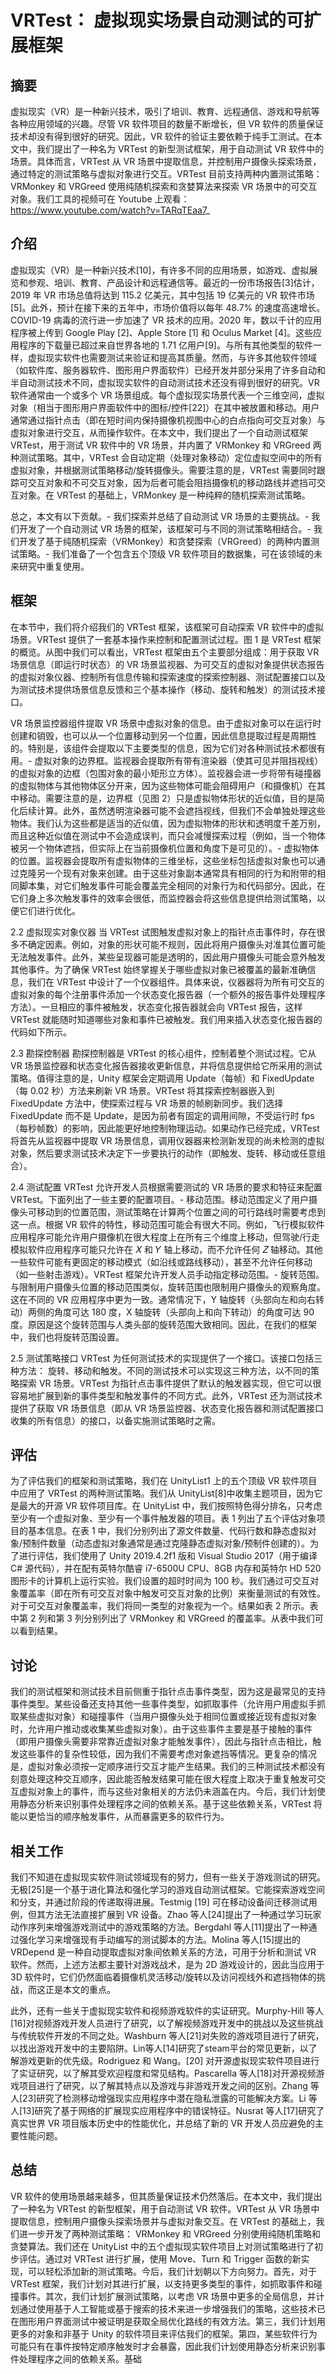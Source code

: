 # VRTest： 虚拟现实场景自动测试的可扩展框架

## 摘要

虚拟现实（VR）是一种新兴技术，吸引了培训、教育、远程通信、游戏和导航等各种应用领域的兴趣。尽管 VR 软件项目的数量不断增长，但 VR 软件的质量保证技术却没有得到很好的研究。因此，VR 软件的验证主要依赖于纯手工测试。在本文中，我们提出了一种名为 VRTest 的新型测试框架，用于自动测试 VR 软件中的场景。具体而言，VRTest 从 VR 场景中提取信息，并控制用户摄像头探索场景，通过特定的测试策略与虚拟对象进行交互。VRTest 目前支持两种内置测试策略： VRMonkey 和 VRGreed 使用纯随机探索和贪婪算法来探索 VR 场景中的可交互对象。我们工具的视频可在 Youtube 上观看：https://www.youtube.com/watch?v=TARqTEaa7_

## 介绍

虚拟现实（VR）是一种新兴技术[10]，有许多不同的应用场景，如游戏、虚拟展览和参观、培训、教育、产品设计和远程通信等。最近的一份市场报告[3]估计，2019 年 VR 市场总值将达到 115.2 亿美元，其中包括 19 亿美元的 VR 软件市场[5]。此外，预计在接下来的五年中，市场价值将以每年 48.7% 的速度高速增长。COVID-19 病毒的流行进一步加速了 VR 技术的应用。2020 年，数以千计的应用程序被上传到 Google Play [2]、Apple Store [1] 和 Oculus Market [4]。这些应用程序的下载量已超过来自世界各地的 1.71 亿用户[9]。与所有其他类型的软件一样，虚拟现实软件也需要测试来验证和提高其质量。然而，与许多其他软件领域（如软件库、服务器软件、图形用户界面软件）已经开发并部分采用了许多自动和半自动测试技术不同，虚拟现实软件的自动测试技术还没有得到很好的研究。VR 软件通常由一个或多个 VR 场景组成。每个虚拟现实场景代表一个三维空间，虚拟对象（相当于图形用户界面软件中的图标/控件[22]）在其中被放置和移动。用户通常通过指针点击（即在短时间内保持摄像机视图中心的白点指向可交互对象）与虚拟对象进行交互，从而操作软件。在本文中，我们提出了一个自动测试框架 VRTest，用于测试 VR 软件中的 VR 场景，并内置了 VRMonkey 和 VRGreed 两种测试策略。其中，VRTest 会自动定期（处理对象移动）定位虚拟空间中的所有虚拟对象，并根据测试策略移动/旋转摄像头。需要注意的是，VRTest 需要同时跟踪可交互对象和不可交互对象，因为后者可能会阻挡摄像机的移动路线并遮挡可交互对象。在 VRTest 的基础上，VRMonkey 是一种纯粹的随机探索测试策略。

总之，本文有以下贡献。- 我们探索并总结了自动测试 VR 场景的主要挑战。- 我们开发了一个自动测试 VR 场景的框架，该框架可与不同的测试策略相结合。- 我们开发了基于纯随机探索（VRMonkey）和贪婪探索（VRGreed）的两种内置测试策略。- 我们准备了一个包含五个顶级 VR 软件项目的数据集，可在该领域的未来研究中重复使用。

## 框架

在本节中，我们将介绍我们的 VRTest 框架，该框架可自动探索 VR 软件中的虚拟场景。VRTest 提供了一套基本操作来控制和配置测试过程。图 1 是 VRTest 框架的概览。从图中我们可以看出，VRTest 框架由五个主要部分组成：用于获取 VR 场景信息（即运行时状态）的 VR 场景监视器、为可交互的虚拟对象提供状态报告的虚拟对象仪器、控制所有信息传输和探索速度的探索控制器、测试配置接口以及为测试技术提供场景信息反馈和三个基本操作（移动、旋转和触发）的测试技术接口。

VR 场景监控器组件提取 VR 场景中虚拟对象的信息。由于虚拟对象可以在运行时创建和销毁，也可以从一个位置移动到另一个位置，因此信息提取过程是周期性的。特别是，该组件会提取以下主要类型的信息，因为它们对各种测试技术都很有用。- 虚拟对象的边界框。监视器会提取所有带有渲染器（使其可见并阻挡视线）的虚拟对象的边框（包围对象的最小矩形立方体）。监视器会进一步将带有碰撞器的虚拟物体与其他物体区分开来，因为这些物体可能会阻碍用户（和摄像机）在其中移动。需要注意的是，边界框（见图 2）只是虚拟物体形状的近似值，目的是简化后续计算。此外，虽然透明渲染器可能不会遮挡视线，但我们不会单独处理这些物体。我们认为这些都是适当的近似值，因为虚拟物体的形状和透明度千差万别，而且这种近似值在测试中不会造成误判，而只会减慢探索过程（例如，当一个物体被另一个物体遮挡，但实际上在当前摄像机位置和角度下是可见的）。- 虚拟物体的位置。监视器会提取所有虚拟物体的三维坐标，这些坐标包括虚拟对象也可以通过克隆另一个现有对象来创建。由于这些对象副本通常具有相同的行为和附带的相同脚本集，对它们触发事件可能会覆盖完全相同的对象行为和代码部分。因此，在它们身上多次触发事件的效率会很低，而监控器会将这些信息提供给测试策略，以便它们进行优化。

2.2 虚拟现实对象仪器 当 VRTest 试图触发虚拟对象上的指针点击事件时，存在很多不确定因素。例如，对象的形状可能不规则，因此将用户摄像头对准其位置可能无法触发事件。此外，某些呈现器可能是透明的，因此用户摄像头可能会意外触发其他事件。为了确保 VRTest 始终掌握关于哪些虚拟对象已被覆盖的最新准确信息，我们在 VRTest 中设计了一个仪器组件。具体来说，仪器器将为所有可交互的虚拟对象的每个注册事件添加一个状态变化报告器（一个额外的报告事件处理程序方法）。一旦相应的事件被触发，状态变化报告器就会向 VRTest 报告，这样 VRTest 就能随时知道哪些对象和事件已被触发。我们用来插入状态变化报告器的代码如下所示。

2.3 勘探控制器 勘探控制器是 VRTest 的核心组件，控制着整个测试过程。它从 VR 场景监控器和状态变化报告器接收更新信息，并将信息提供给它所采用的测试策略。值得注意的是，Unity 框架会定期调用 Update（每帧）和 FixedUpdate（每 0.02 秒）方法来刷新 VR 场景。VRTest 将其探索控制器嵌入到 FixedUpdate 方法中，使探索过程与 VR 场景的帧刷新同步。我们选择 FixedUpdate 而不是 Update，是因为前者有固定的调用间隙，不受运行时 fps（每秒帧数）的影响，因此能更好地控制物理运动。如果动作已经完成，VRTest 将首先从监视器中提取 VR 场景信息，调用仪器器来检测新发现的尚未检测的虚拟对象，然后要求测试技术决定下一步要执行的动作（即触发、旋转、移动或任意组合）。

2.4 测试配置 VRTest 允许开发人员根据需要测试的 VR 场景的要求和特征来配置 VRTest。下面列出了一些主要的配置项目。- 移动范围。移动范围定义了用户摄像头可移动到的位置范围，测试策略在计算两个位置之间的可行路线时需要考虑到这一点。根据 VR 软件的特性，移动范围可能会有很大不同。例如，飞行模拟软件应用程序可能允许用户摄像机在很大程度上在所有三个维度上移动，但驾驶/行走模拟软件应用程序可能只允许在 𝑋 和 𝑌 轴上移动，而不允许任何 𝑍 轴移动。其他一些软件可能有更固定的移动模式（如沿线或路线移动），甚至不允许任何移动（如一些射击游戏）。VRTest 框架允许开发人员手动指定移动范围。- 旋转范围。与限制用户摄像头位置的移动范围类似，旋转范围也限制用户摄像头的观察角度。这在不同的 VR 应用程序中更为一致。通常情况下，Y 轴旋转（头部向左和向右转动）两侧的角度可达 180 度，X 轴旋转（头部向上和向下转动）的角度可达 90 度。原因是这个旋转范围与人类头部的旋转范围大致相同。因此，在我们的框架中，我们也将旋转范围设置。

2.5 测试策略接口 VRTest 为任何测试技术的实现提供了一个接口。该接口包括三种方法： 旋转、移动和触发。不同的测试技术可以实现这三种方法，以不同的策略探索 VR 场景。VRTest 为指针点击事件提供了默认的触发器实现，但它可以很容易地扩展到新的事件类型和触发事件的不同方式。此外，VRTest 还为测试技术提供了获取 VR 场景信息（即从 VR 场景监控器、状态变化报告器和测试配置接口收集的所有信息）的接口，以备实施测试策略时之需。

## 评估

为了评估我们的框架和测试策略，我们在 UnityList1 上的五个顶级 VR 软件项目中应用了 VRTest 的两种测试策略。我们从 UnityList[8]中收集主题项目，因为它是最大的开源 VR 软件项目库。在 UnityList 中，我们按照特色得分排名，只考虑至少有一个虚拟对象、至少有一个事件触发器的项目。表 1 列出了五个评估对象项目的基本信息。在表 1 中，我们分别列出了源文件数量、代码行数和静态虚拟对象/预制件数量（动态虚拟对象通常是通过克隆静态虚拟对象/预制件创建的）。为了进行评估，我们使用了 Unity 2019.4.2f1 版和 Visual Studio 2017（用于编译 C# 源代码），并在配有英特尔酷睿 i7-6500U CPU、8GB 内存和英特尔 HD 520 图形卡的计算机上运行实验。我们设置的超时时间为 100 秒。我们通过可交互对象覆盖率（即在所有可交互对象中触发可交互对象的比例）来衡量测试的有效性。对于可交互对象覆盖率，我们将同一类型的对象视为一个。结果如表 2 所示。表中第 2 列和第 3 列分别列出了 VRMonkey 和 VRGreed 的覆盖率。从表中我们可以看到结果。

## 讨论

我们的测试框架和测试技术目前侧重于指针点击事件类型，因为这是最常见的支持事件类型。某些设备还支持其他一些事件类型，如抓取事件（允许用户用虚拟手抓取某些虚拟对象）和碰撞事件（当用户摄像头处于相同位置或接近现有虚拟对象时，允许用户推动或收集某些虚拟对象）。由于这些事件主要是基于接触的事件（即用户摄像头需要非常靠近虚拟对象才能触发事件），因此与指针点击相比，触发这些事件的复杂性较低，因为我们不需要考虑对象遮挡等情况。更复杂的情况是，虚拟对象必须按一定顺序进行交互才能产生结果。我们的三种测试技术都没有刻意处理这种交互顺序，因此能否触发结果可能在很大程度上取决于重复触发可交互虚拟对象上的事件，而与这些对象相关的方法仍未涵盖在内。今后，我们计划使用静态分析来识别事件处理程序之间的依赖关系。基于这些依赖关系，VRTest 将能以更恰当的顺序触发事件，从而暴露更多的软件行为。

## 相关工作

我们不知道在虚拟现实软件测试领域现有的努力，但有一些关于游戏测试的研究。无极[25]是一个基于进化算法和强化学习的游戏自动测试框架。它能探索游戏空间和分支，并通过阶段的传递取得进展。Testmig [19] 可在移动设备间迁移测试用例，但其方法无法直接扩展到 VR 设备。Zhao 等人[24]提出了一种通过学习玩家动作序列来增强游戏测试中的游戏策略的方法。Bergdahl 等人[11]提出了一种通过强化学习来增强现有手动编写的测试脚本的方法。Molina 等人[15]提出的 VRDepend 是一种自动提取虚拟对象间依赖关系的方法，可用于分析和测试 VR 软件。然而，上述方法都主要针对游戏战术，是为 2D 游戏设计的，因此当应用于 3D 软件时，它们仍然面临着摄像机灵活移动/旋转以及访问视线外和遮挡物体的挑战，而这正是本文的重点。

此外，还有一些关于虚拟现实软件和视频游戏软件的实证研究。Murphy-Hill 等人[16]对视频游戏开发人员进行了研究，以了解视频游戏开发中的挑战以及这些挑战与传统软件开发的不同之处。Washburn 等人[21]对失败的游戏项目进行了研究，以找出游戏开发中的主要陷阱。Lin等人[14]研究了steam平台的常见更新，以了解游戏更新的优先级。Rodriguez 和 Wang。[20] 对开源虚拟现实软件项目进行了实证研究，以了解其受欢迎程度和常见结构。Pascarella 等人[18]对开源视频游戏项目进行了研究，以了解其特点以及游戏与非游戏开发之间的区别。Zhang 等人[23]研究了检测移动增强现实应用程序中潜在隐私泄露的可能解决方案。Li 等人[13]研究了基于网络的扩展现实应用程序中的错误特征。Nusrat 等人[17]研究了真实世界 VR 项目版本历史中的性能优化，并总结了新的 VR 开发人员应避免的主要性能问题。

## 总结

VR 软件的使用场景越来越多，但其质量保证技术仍然落后。在本文中，我们提出了一种名为 VRTest 的新型框架，用于自动测试 VR 软件。VRTest 从 VR 场景中提取信息，控制用户摄像头探索场景并与虚拟对象交互。在 VRTest 的基础上，我们进一步开发了两种测试策略： VRMonkey 和 VRGreed 分别使用纯随机策略和贪婪算法。我们还在 UnityList 中的五个虚拟现实软件项目上对测试策略进行了初步评估。通过对 VRTest 进行扩展，使用 Move、Turn 和 Trigger 函数的新实现，可以轻松添加新的测试策略。今后，我们计划朝以下方向努力。首先，对于 VRTest 框架，我们计划对其进行扩展，以支持更多类型的事件，如抓取事件和碰撞事件。其次，我们计划扩展测试策略，以考虑 VR 场景中更多的全局信息，并计划通过使用基于人工智能或基于搜索的技术来进一步增强我们的策略，这些技术已在图形用户界面测试中被证明是获取全局优化路线的有效方法。第三，我们计划用更多的对象和非基于 Unity 的软件项目来评估我们的框架。第四，某些软件行为可能只有在事件按特定顺序触发时才会暴露，因此我们计划使用静态分析来识别事件处理程序之间的依赖关系。基础
